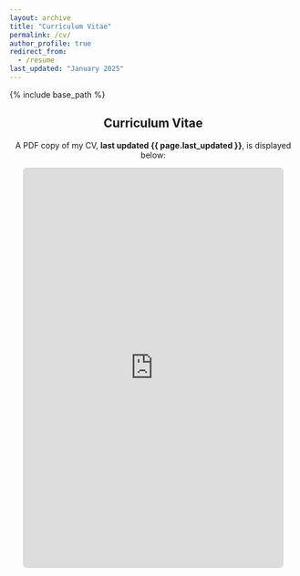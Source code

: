 ```yaml
---
layout: archive
title: "Curriculum Vitae"
permalink: /cv/
author_profile: true
redirect_from:
  - /resume
last_updated: "January 2025"
---
```


{% include base_path %}

<div style="text-align: center;">
    <h2>Curriculum Vitae</h2>
    <p>
        A PDF copy of my CV, <strong>last updated {{ page.last_updated }}</strong>, is displayed below:
    </p>
</div>

<!-- Container to make PDF scrollable -->
<div style="display: flex; justify-content: center;">
    <div style="width: 90%; height: 700px; overflow: auto; border: 1px solid #ccc; border-radius: 5px;">
        <iframe src="https://natdave.github.io/files/NatDaveCV.pdf" width="100%" height="100%" style="border: none;">
            Your browser does not support PDFs.
            Please <a href="https://natdave.github.io/files/NatDaveCV.pdf">download the PDF here</a>.
        </iframe>
    </div>
</div>
